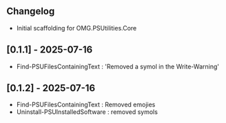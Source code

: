 ## Changelog
- Initial scaffolding for OMG.PSUtilities.Core

## [0.1.1] - 2025-07-16
- Find-PSUFilesContainingText : 'Removed a symol in the Write-Warning'

## [0.1.2] - 2025-07-16
- Find-PSUFilesContainingText : Removed emojies
- Uninstall-PSUInstalledSoftware : removed symols
